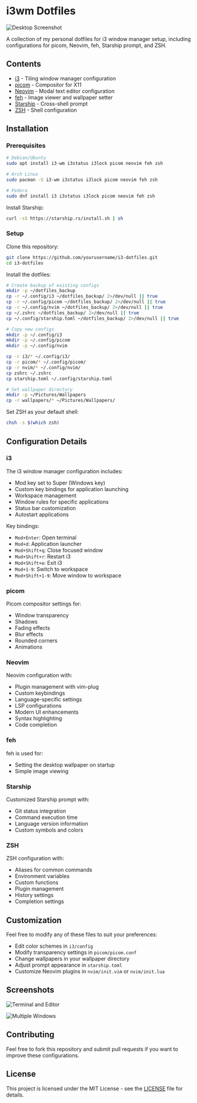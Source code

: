 # i3wm Dotfiles

![Desktop Screenshot](https://github.com/yourusername/i3-dotfiles/raw/main/screenshot.png)

A collection of my personal dotfiles for i3 window manager setup, including configurations for picom, Neovim, feh, Starship prompt, and ZSH.

## Contents

- [i3](#i3) - Tiling window manager configuration
- [picom](#picom) - Compositor for X11
- [Neovim](#neovim) - Modal text editor configuration
- [feh](#feh) - Image viewer and wallpaper setter
- [Starship](#starship) - Cross-shell prompt
- [ZSH](#zsh) - Shell configuration

## Installation

### Prerequisites

```bash
# Debian/Ubuntu
sudo apt install i3-wm i3status i3lock picom neovim feh zsh

# Arch Linux
sudo pacman -S i3-wm i3status i3lock picom neovim feh zsh

# Fedora
sudo dnf install i3 i3status i3lock picom neovim feh zsh
```

Install Starship:
```bash
curl -sS https://starship.rs/install.sh | sh
```

### Setup

Clone this repository:
```bash
git clone https://github.com/yourusername/i3-dotfiles.git
cd i3-dotfiles
```

Install the dotfiles:
```bash
# Create backup of existing configs
mkdir -p ~/dotfiles_backup
cp -r ~/.config/i3 ~/dotfiles_backup/ 2>/dev/null || true
cp -r ~/.config/picom ~/dotfiles_backup/ 2>/dev/null || true
cp -r ~/.config/nvim ~/dotfiles_backup/ 2>/dev/null || true
cp ~/.zshrc ~/dotfiles_backup/ 2>/dev/null || true
cp ~/.config/starship.toml ~/dotfiles_backup/ 2>/dev/null || true

# Copy new configs
mkdir -p ~/.config/i3
mkdir -p ~/.config/picom
mkdir -p ~/.config/nvim

cp -r i3/* ~/.config/i3/
cp -r picom/* ~/.config/picom/
cp -r nvim/* ~/.config/nvim/
cp zshrc ~/.zshrc
cp starship.toml ~/.config/starship.toml

# Set wallpaper directory
mkdir -p ~/Pictures/Wallpapers
cp -r wallpapers/* ~/Pictures/Wallpapers/
```

Set ZSH as your default shell:
```bash
chsh -s $(which zsh)
```

## Configuration Details

### i3

The i3 window manager configuration includes:

- Mod key set to Super (Windows key)
- Custom key bindings for application launching
- Workspace management
- Window rules for specific applications
- Status bar customization
- Autostart applications

Key bindings:
- `Mod+Enter`: Open terminal
- `Mod+d`: Application launcher
- `Mod+Shift+q`: Close focused window
- `Mod+Shift+r`: Restart i3
- `Mod+Shift+e`: Exit i3
- `Mod+1-9`: Switch to workspace
- `Mod+Shift+1-9`: Move window to workspace

### picom

Picom compositor settings for:

- Window transparency
- Shadows
- Fading effects
- Blur effects
- Rounded corners
- Animations

### Neovim

Neovim configuration with:

- Plugin management with vim-plug
- Custom keybindings
- Language-specific settings
- LSP configurations
- Modern UI enhancements
- Syntax highlighting
- Code completion

### feh

feh is used for:

- Setting the desktop wallpaper on startup
- Simple image viewing

### Starship

Customized Starship prompt with:

- Git status integration
- Command execution time
- Language version information
- Custom symbols and colors

### ZSH

ZSH configuration with:

- Aliases for common commands
- Environment variables
- Custom functions
- Plugin management
- History settings
- Completion settings

## Customization

Feel free to modify any of these files to suit your preferences:

- Edit color schemes in `i3/config`
- Modify transparency settings in `picom/picom.conf`
- Change wallpapers in your wallpaper directory
- Adjust prompt appearance in `starship.toml`
- Customize Neovim plugins in `nvim/init.vim` or `nvim/init.lua`

## Screenshots

![Terminal and Editor](https://github.com/yourusername/i3-dotfiles/raw/main/screenshot2.png)

![Multiple Windows](https://github.com/yourusername/i3-dotfiles/raw/main/screenshot3.png)

## Contributing

Feel free to fork this repository and submit pull requests if you want to improve these configurations.

## License

This project is licensed under the MIT License - see the [LICENSE](LICENSE) file for details.
